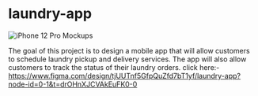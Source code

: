 # laundry-app
![iPhone 12 Pro Mockups](https://github.com/loki6553/laundry-app/assets/95969302/a03a4d15-02ca-4a8b-bcb8-b21f9ec2f610)

The goal of this project is to design a mobile app that will allow customers to schedule laundry pickup and delivery services. The app will also allow customers to track the status of their laundry orders.
click here:-https://www.figma.com/design/tjUUTnf5GfpQuZfd7bT1yf/laundry-app?node-id=0-1&t=drOHnXJCVAkEuFK0-0
